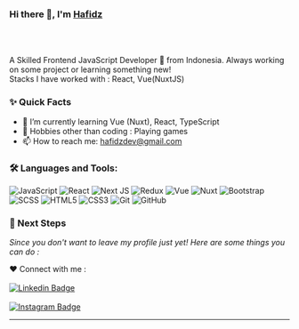 ### Hi there 👋, I'm [Hafidz](https://github.com/hafidzamr)

<br/>
<br />

<p>
A Skilled Frontend JavaScript Developer 🚀 from Indonesia. Always working on some project or learning something new!
<br/>
Stacks I have worked with : React, Vue(NuxtJS)
<br/>
</p>

### ✨ Quick Facts

- 🌱 I’m currently learning Vue (Nuxt), React, TypeScript
- 🎿 Hobbies other than coding : Playing games
- 📫 How to reach me: hafidzdev@gmail.com

### 🛠️ Languages and Tools:

![JavaScript](https://img.shields.io/badge/-JavaScript-black?style=flat-square&logo=javascript)
![React](https://img.shields.io/badge/-React-black?style=flat-square&logo=react)
![Next JS](https://img.shields.io/badge/Next-black?style=flat-square&logo=next.js&logoColor=white)
![Redux](https://img.shields.io/badge/-Redux-black?style=flat-square&logo=Redux)
![Vue](https://img.shields.io/badge/-Vue-black?style=flat-square&logo=vue.js)
![Nuxt](https://img.shields.io/badge/-Nuxt-black?style=flat-square&logo=nuxt.js)
![Bootstrap](https://img.shields.io/badge/-Bootstrap-black?style=flat-square&logo=bootstrap)
![SCSS](https://img.shields.io/badge/-SCSS-black?style=flat-square&logo=SASS)
![HTML5](https://img.shields.io/badge/-HTML5-black?style=flat-square&logo=html5&logoColor=white)
![CSS3](https://img.shields.io/badge/-CSS3-black?style=flat-square&logo=css3)
![Git](https://img.shields.io/badge/-Git-black?style=flat-square&logo=git)
![GitHub](https://img.shields.io/badge/-GitHub-black?style=flat-square&logo=github)


### 👣 Next Steps

_Since you don't want to leave my profile just yet! Here are some things you can do :_

❤️ Connect with me : 
<br/>
<br/> 
[![Linkedin Badge](https://img.shields.io/badge/-Hafidz_Amrulloh-blue?style=flat-square&logo=linkedin)](https://www.linkedin.com/in/hafidzamr/)
<br/>
<br/> 
[![Instagram Badge](https://img.shields.io/badge/-@hafidzamr-white?style=flat-square&logo=instagram)](https://www.instagram.com/hafidzamr_/)


----------------------------------------------------------
